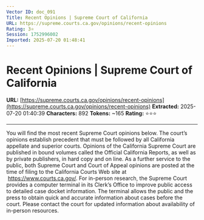```yaml
---
Vector ID: doc_091
Title: Recent Opinions | Supreme Court of California
URL: https://supreme.courts.ca.gov/opinions/recent-opinions
Rating: 3⭐
Session: 1752996002
Imported: 2025-07-20 01:48:41
---
```


# Recent Opinions | Supreme Court of California

**URL:** [https://supreme.courts.ca.gov/opinions/recent-opinions](https://supreme.courts.ca.gov/opinions/recent-opinions)
**Extracted:** 2025-07-20 01:40:39
**Characters:** 892
**Tokens:** ~165
**Rating:** ⭐⭐⭐

---


You will find the most recent Supreme Court opinions below. The court’s opinions establish precedent that must be followed by all California appellate and superior courts. Opinions of the California Supreme Court are published in bound volumes called the Official California Reports, as well as by private publishers, in hard copy and on line.
As a further service to the public, both Supreme Court and Court of Appeal opinions are posted at the time of filing to the California Courts Web site at  https://www.courts.ca.gov/. For in-person research, the Supreme Court provides a computer terminal in its Clerk’s Office to improve public access to detailed case docket information. The terminal allows the public and the press to obtain quick and accurate information about cases before the court. Please contact the court for updated information about availability of in-person resources.

